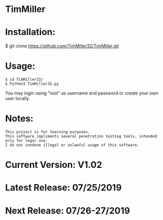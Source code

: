 # TimMiller
# Installation:
$ git clone https://github.com/TimMiller32/TimMiller.git

# Usage:
    $ cd TimMiller32/
    $ Python3 TimMiller32.py
You may login using "root" as username and password or create your own user locally.

# Notes:
	This project is for learning purposes. 
	This software impliments several penetration testing tools, intended only for legal use. 
	I do not condone illegal or unlawful usage of this software.

# Current Version: V1.02
# Latest Release: 07/25/2019
# Next Release: 07/26-27/2019
